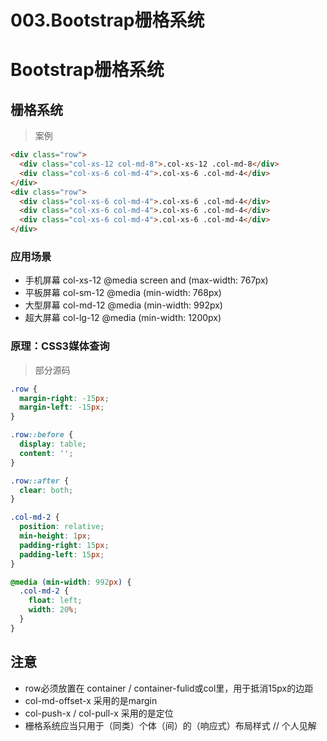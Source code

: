 # 003.Bootstrap栅格系统

# Bootstrap栅格系统

## 栅格系统

> 案例

```html
<div class="row">
  <div class="col-xs-12 col-md-8">.col-xs-12 .col-md-8</div>
  <div class="col-xs-6 col-md-4">.col-xs-6 .col-md-4</div>
</div>
<div class="row">
  <div class="col-xs-6 col-md-4">.col-xs-6 .col-md-4</div>
  <div class="col-xs-6 col-md-4">.col-xs-6 .col-md-4</div>
  <div class="col-xs-6 col-md-4">.col-xs-6 .col-md-4</div>
</div>
```

### 应用场景

- 手机屏幕 col-xs-12 @media screen and (max-width: 767px)
- 平板屏幕 col-sm-12 @media (min-width: 768px)
- 大型屏幕 col-md-12 @media (min-width: 992px)
- 超大屏幕 col-lg-12 @media (min-width: 1200px)

### 原理：CSS3媒体查询

> 部分源码

```css
.row {
  margin-right: -15px;
  margin-left: -15px;
}

.row::before {
  display: table;
  content: '';
}

.row::after {
  clear: both;
}

.col-md-2 {
  position: relative;
  min-height: 1px;
  padding-right: 15px;
  padding-left: 15px;
}

@media (min-width: 992px) {
  .col-md-2 {
    float: left;
    width: 20%;
  }
}
```

## 注意

- row必须放置在 container / container-fulid或col里，用于抵消15px的边距
- col-md-offset-x 采用的是margin
- col-push-x / col-pull-x 采用的是定位
- 栅格系统应当只用于（同类）个体（间）的（响应式）布局样式 // 个人见解